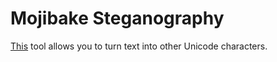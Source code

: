 # Mojibake Steganography

[This](https://incoherency.co.uk/mojibake/) tool allows you to turn text into other Unicode characters.
